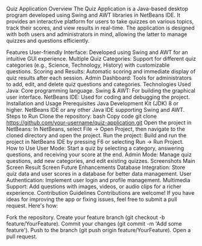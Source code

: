 Quiz Application
Overview
The Quiz Application is a Java-based desktop program developed using Swing and AWT libraries in NetBeans IDE. It provides an interactive platform for users to take quizzes on various topics, track their scores, and view results in real-time. The application is designed with both users and administrators in mind, allowing the latter to manage quizzes and questions efficiently.

Features
User-friendly Interface: Developed using Swing and AWT for an intuitive GUI experience.
Multiple Quiz Categories: Support for different quiz categories (e.g., Science, Technology, History) with customizable questions.
Scoring and Results: Automatic scoring and immediate display of quiz results after each session.
Admin Dashboard: Tools for administrators to add, edit, and delete quiz questions and categories.
Technologies Used
Java: Core programming language.
Swing & AWT: For building the graphical user interface.
NetBeans IDE: Used for coding and debugging the project.
Installation and Usage
Prerequisites
Java Development Kit (JDK) 8 or higher.
NetBeans IDE or any other Java IDE supporting Swing and AWT.
Steps to Run
Clone the repository:
bash
Copy code
git clone https://github.com/your-username/quiz-application.git
Open the project in NetBeans:
In NetBeans, select File -> Open Project, then navigate to the cloned directory and open the project.
Run the project:
Build and run the project in NetBeans IDE by pressing F6 or selecting Run -> Run Project.
How to Use
User Mode: Start a quiz by selecting a category, answering questions, and receiving your score at the end.
Admin Mode: Manage quiz questions, add new categories, and edit existing quizzes.
Screenshots
Main Screen	Result Screen
Future Enhancements
Database Integration: Store quiz data and user scores in a database for better data management.
User Authentication: Implement user login and profile management.
Multimedia Support: Add questions with images, videos, or audio clips for a richer experience.
Contribution Guidelines
Contributions are welcome! If you have ideas for improving the app or fixing issues, feel free to submit a pull request. Here's how:

Fork the repository.
Create your feature branch (git checkout -b feature/YourFeature).
Commit your changes (git commit -m 'Add some feature').
Push to the branch (git push origin feature/YourFeature).
Open a pull request.
